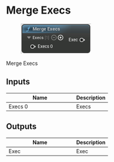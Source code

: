 # Merge Execs

<div align="left" data-full-width="false">

<figure><img src="Merge_Execs.png" alt=""><figcaption></figcaption></figure>

</div>

Merge Execs

## Inputs

<table>
<thead><tr><th width="170">Name</th><th>Description</th></tr></thead>
<tbody>
<tr><td>Execs 0</td><td>Execs</td></tr>
</tbody>
</table>

## Outputs

<table>
<thead><tr><th width="170">Name</th><th>Description</th></tr></thead>
<tbody>
<tr><td>Exec</td><td>Exec</td></tr>
</tbody>
</table>